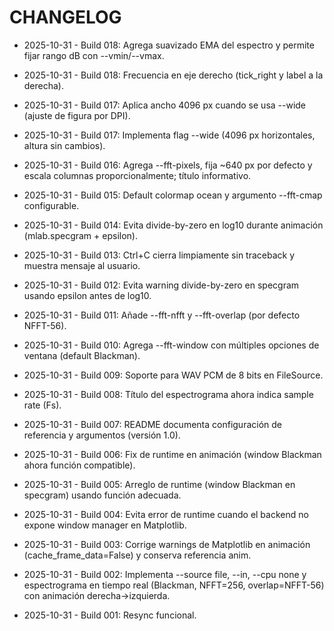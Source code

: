 # CHANGELOG

- 2025-10-31 - Build 018: Agrega suavizado EMA del espectro y permite fijar rango dB con --vmin/--vmax.

- 2025-10-31 - Build 018: Frecuencia en eje derecho (tick_right y label a la derecha).

- 2025-10-31 - Build 017: Aplica ancho 4096 px cuando se usa --wide (ajuste de figura por DPI).

- 2025-10-31 - Build 017: Implementa flag --wide (4096 px horizontales, altura sin cambios).

- 2025-10-31 - Build 016: Agrega --fft-pixels, fija ~640 px por defecto y escala columnas proporcionalmente; título informativo.

- 2025-10-31 - Build 015: Default colormap ocean y argumento --fft-cmap configurable.

- 2025-10-31 - Build 014: Evita divide-by-zero en log10 durante animación (mlab.specgram + epsilon).

- 2025-10-31 - Build 013: Ctrl+C cierra limpiamente sin traceback y muestra mensaje al usuario.

- 2025-10-31 - Build 012: Evita warning divide-by-zero en specgram usando epsilon antes de log10.

- 2025-10-31 - Build 011: Añade --fft-nfft y --fft-overlap (por defecto NFFT-56).

- 2025-10-31 - Build 010: Agrega --fft-window con múltiples opciones de ventana (default Blackman).

- 2025-10-31 - Build 009: Soporte para WAV PCM de 8 bits en FileSource.

- 2025-10-31 - Build 008: Título del espectrograma ahora indica sample rate (Fs).

- 2025-10-31 - Build 007: README documenta configuración de referencia y argumentos (versión 1.0).

- 2025-10-31 - Build 006: Fix de runtime en animación (window Blackman ahora función compatible).

- 2025-10-31 - Build 005: Arreglo de runtime (window Blackman en specgram) usando función adecuada.

- 2025-10-31 - Build 004: Evita error de runtime cuando el backend no expone window manager en Matplotlib.

- 2025-10-31 - Build 003: Corrige warnings de Matplotlib en animación (cache_frame_data=False) y conserva referencia anim.

- 2025-10-31 - Build 002: Implementa --source file, --in, --cpu none y espectrograma en tiempo real (Blackman, NFFT=256, overlap=NFFT-56) con animación derecha→izquierda.
- 2025-10-31 - Build 001: Resync funcional.
